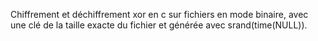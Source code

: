 Chiffrement et déchiffrement xor en c sur fichiers en mode binaire, avec une clé de la taille exacte du fichier et générée avec srand(time(NULL)).
